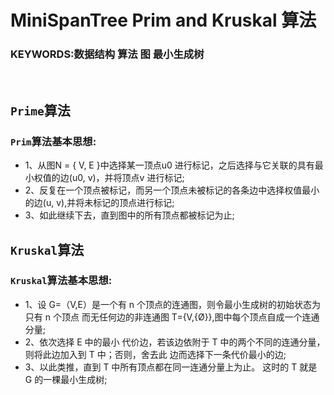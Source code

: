 # MiniSpanTree Prim and Kruskal 算法
### KEYWORDS:数据结构 算法 图 最小生成树
 
## ```Prime```算法
### ```Prim```算法基本思想: 
- 1、从图N = { V, E }中选择某一顶点u0 进行标记，之后选择与它关联的具有最小权值的边(u0, v)，并将顶点v 进行标记;
- 2、反复在一个顶点被标记，而另一个顶点未被标记的各条边中选择权值最小的边(u, v),并将未标记的顶点进行标记;
- 3、如此继续下去，直到图中的所有顶点都被标记为止;


## ```Kruskal```算法
### ```Kruskal```算法基本思想: 
- 1、设 G=（V,E）是一个有 n 个顶点的连通图，则令最小生成树的初始状态为只有 n 个顶点 而无任何边的非连通图 T={V,{Ø}},图中每个顶点自成一个连通分量;
- 2、依次选择 E 中的最小 代价边，若该边依附于 T 中的两个不同的连通分量，则将此边加入到 T 中；否则，舍去此 边而选择下一条代价最小的边;
- 3、以此类推，直到 T 中所有顶点都在同一连通分量上为止。 这时的 T 就是 G 的一棵最小生成树;

